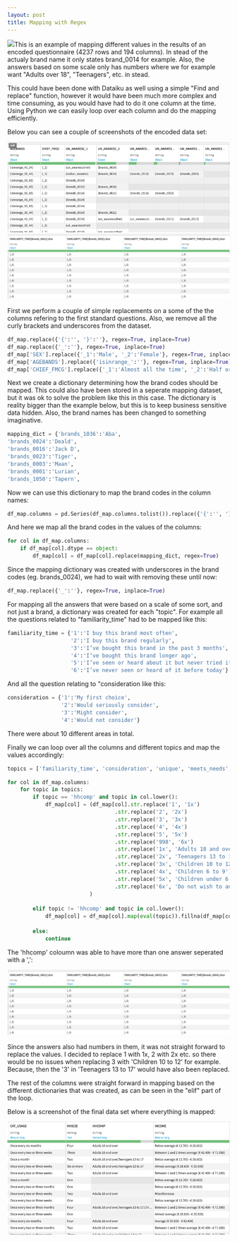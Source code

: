 ```yaml
---
layout: post
title: Mapping with Regex
---
```

<img src="/images/fulls/01.jpg" class="fit image">This is an example of mapping different values in the results of an encoded questionnaire (4237 rows and 194 columns). In stead of the actualy brand name it only states brand_0014 for example. Also, the answers based on some scale only has numbers where we for example want "Adults over 18", "Teenagers", etc. in stead.

This could have been done with Dataiku as well using a simple "Find and replace" function, however it would have been much more complex and time consuming, as you would have had to do it one column at the time.
Using Python we can easily loop over each column and do the mapping efficiently.

Below you can see a couple of screenshots of the encoded data set:

![png](/images/Mapping-with-Regex/before1.png)
![png](/images/Mapping-with-Regex/before2.png)

First we perform a couple of simple replacements on a some of the the columns refering to the first standard questions.
Also, we remove all the curly brackets and underscores from the dataset.

```python
df_map.replace({'{':'', '}':''}, regex=True, inplace=True)
df_map.replace({'_':''}, regex=True, inplace=True)
df_map['SEX'].replace({'_1':'Male', '_2':'Female'}, regex=True, inplace=True)
df_map['AGEBANDS'].replace({'isinrange_':''}, regex=True, inplace=True)
df_map['CHIEF_FMCG'].replace({'_1':'Almost all the time', '_2':'Half or more than half the time'}, regex=True, inplace=True)
```

Next we create a dictionary determining how the brand codes should be mapped. This could also have been stored in a seperate mapping dataset, but it was ok to solve the problem like this in this case.
The dictionary is reality bigger than the example below, but this is to keep business sensitive data hidden. Also, the brand names has been changed to something imaginative.

```python
mapping_dict = {'brands_1036':'Aba',
'brands_0024':'Deald',
'brands_0016':'Jack D',
'brands_0023':'Tiger',
'brands_0003':'Maan',
'brands_0001':'Lurian',
'brands_1050':'Tapern',
```

Now we can use this dictionary to map the brand codes in the column names:

```python
df_map.columns = pd.Series(df_map.columns.tolist()).replace({'{':'', '}':'','Brands':'brands', '.slice':''}, regex=True).replace(mapping_dict, regex=True)
```

And here we map all the brand codes in the values of the columns:

```python
for col in df_map.columns:
    if df_map[col].dtype == object:
        df_map[col] = df_map[col].replace(mapping_dict, regex=True)
```

Since the mapping dictionary was created with underscores in the brand codes (eg. brands_0024), we had to wait with removing these until now:

```python
df_map.replace({'_':''}, regex=True, inplace=True)
```

For mapping all the answers that were based on a scale of some sort, and not just a brand, a dictionary was created for each "topic". For example all the questions related to "familiarity_time" had to be mapped like this:

```python
familiarity_time = {'1':'I buy this brand most often',
                    '2':'I buy this brand regularly',
                    '3':'I’ve bought this brand in the past 3 months',
                    '4':'I’ve bought this brand longer ago',
                    '5':'I’ve seen or heard about it but never tried it',
                    '6':'I’ve never seen or heard of it before today'}
```
And all the question relating to "consideration like this:

```python
consideration = {'1':'My first choice',
                 '2':'Would seriously consider',
                 '3':'Might consider',
                 '4':'Would not consider'}
```
There were about 10 different areas in total.

Finally we can loop over all the columns and different topics and map the values accordingly:

```python
topics = ['familiarity_time', 'consideration', 'unique', 'meets_needs', 'innovative', 'esteem', 'priceworth', 'tbca', 'hhsize', 'income', 'region', 'chief', 'cat_usage', 'hhcomp']
```

```python
for col in df_map.columns:
    for topic in topics:
        if topic == 'hhcomp' and topic in col.lower():
            df_map[col] = (df_map[col].str.replace('1', '1x')
                                  .str.replace('2', '2x')
                                  .str.replace('3', '3x')
                                  .str.replace('4', '4x')
                                  .str.replace('5', '5x')
                                  .str.replace('998', '6x')
                                  .str.replace('1x', 'Adults 18 and over')
                                  .str.replace('2x', 'Teenagers 13 to 17')
                                  .str.replace('3x', 'Children 10 to 12')
                                  .str.replace('4x', 'Children 6 to 9')
                                  .str.replace('5x', 'Children under 6')
                                  .str.replace('6x', 'Do not wish to answer')
                          )
        
        elif topic != 'hhcomp' and topic in col.lower():
            df_map[col] = df_map[col].map(eval(topic)).fillna(df_map[col])
        
        else:
            continue
```

The 'hhcomp' coloumn was able to have more than one answer seperated with a ',':

![png](/images/Mapping-with-Regex/before2.png)

Since the answers also had numbers in them, it was not straight forward to replace the values. I decided to replace 1 with 1x, 2 with 2x etc. so there would be no issues when replacing 3 with 'Children 10 to 12' for example. Because, then the '3' in 'Teenagers 13 to 17' would have also been replaced.

The rest of the columns were straight forward in mapping based on the different dictionaries that was created, as can be seen in the "elif" part of the loop.

Below is a screenshot of the final data set where everything is mapped:

![png](/images/Mapping-with-Regex/after1.png)
